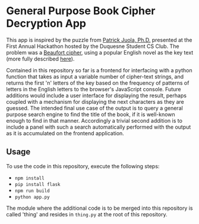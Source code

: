 # General Purpose Book Cipher Decryption App

This app is inspired by the puzzle from [Patrick Juola, Ph.D.](http://mathcs.duq.edu/~juola/) presented at the First Annual Hackathon hosted by the Duquesne Student CS Club. The problem was a [Beaufort cipher](), using a popular English novel as the key text (more fully described [here](http://mathcs.duq.edu/~juola/Hackathon-Beaufort.pdf)).

Contained in this repository so far is a frontend for interfacing with a python function that takes as input a variable number of cipher-text strings, and returns the first 'n' letters of the key based on the frequency of patterns of letters in the English letters to the browser's JavaScript console. Future additions would include a user interface for displaying the result, perhaps coupled with a mechanism for displaying the next characters as they are guessed. The intended final use case of the output is to query a general purpose search engine to find the title of the book, if it is well-known enough to find in that manner. Accordingly a trivial second addition is to include a panel with such a search automatically performed with the output as it is accumulated on the frontend application.

## Usage

To use the code in this repository, execute the following steps:

* `npm install`
* `pip install flask`
* `npm run build`
* `python app.py`

The module where the additional code is to be merged into this repository is called 'thing' and resides in `thing.py` at the root of this repository.

